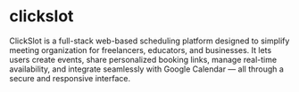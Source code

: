 # clickslot
ClickSlot is a full-stack web-based scheduling platform designed to simplify meeting organization for freelancers, educators, and businesses. It lets users create events, share personalized booking links, manage real-time availability, and integrate seamlessly with Google Calendar — all through a secure and responsive interface.
